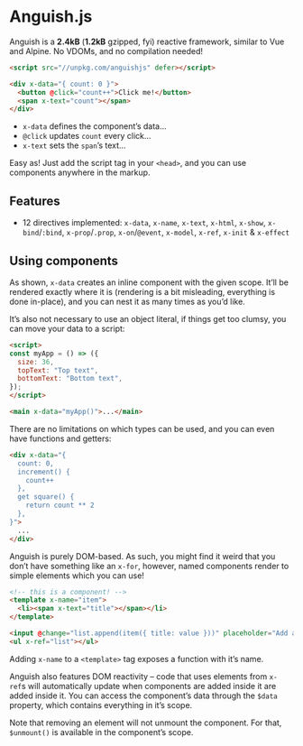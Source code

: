 # Anguish.js

Anguish is a **2.4kB** (**1.2kB** gzipped, fyi) reactive framework, similar to Vue and Alpine. No VDOMs, and no
compilation needed!

``` html
<script src="//unpkg.com/anguishjs" defer></script>

<div x-data="{ count: 0 }">
  <button @click="count++">Click me!</button>
  <span x-text="count"></span>
</div>
```

- `x-data` defines the component’s data…
- `@click` updates `count` every click…
- `x-text` sets the `span`’s text…

Easy as! Just add the script tag in your `<head>`, and you can use components anywhere in the markup.

## Features

- 12 directives implemented: `x-data`, `x-name`, `x-text`, `x-html`, `x-show`, `x-bind`/`:bind`, `x-prop`/`.prop`,
  `x-on`/`@event`, `x-model`, `x-ref`, `x-init` & `x-effect`

## Using components

As shown, `x-data` creates an inline component with the given scope. It’ll be rendered exactly where it is (rendering is
a bit misleading, everything is done in-place), and you can nest it as many times as you’d like.

It’s also not necessary to use an object literal, if things get too clumsy, you can move your data to a script:

``` html
<script>
const myApp = () => ({
  size: 36,
  topText: "Top text",
  bottomText: "Bottom text",
});
</script>

<main x-data="myApp()">...</main>
```

There are no limitations on which types can be used, and you can even have functions and getters:

``` html
<div x-data="{
  count: 0,
  increment() {
    count++
  },
  get square() {
    return count ** 2
  },
}">
  ...
</div>
```

Anguish is purely DOM-based. As such, you might find it weird that you don’t have something like an `x-for`, however,
named components render to simple elements which you can use!

``` html
<!-- this is a component! -->
<template x-name="item">
  <li><span x-text="title"></span></li>
</template>

<input @change="list.append(item({ title: value }))" placeholder="Add an item...">
<ul x-ref="list"></ul>
```

Adding `x-name` to a `<template>` tag exposes a function with it’s name.

Anguish also features DOM reactivity – code that uses elements from `x-ref`s will automatically update when components
are added inside it are added inside it. You can access the component’s data through the `$data` property, which
contains everything in it’s scope.

Note that removing an element will not unmount the component. For that, `$unmount()` is available in the component’s
scope.
